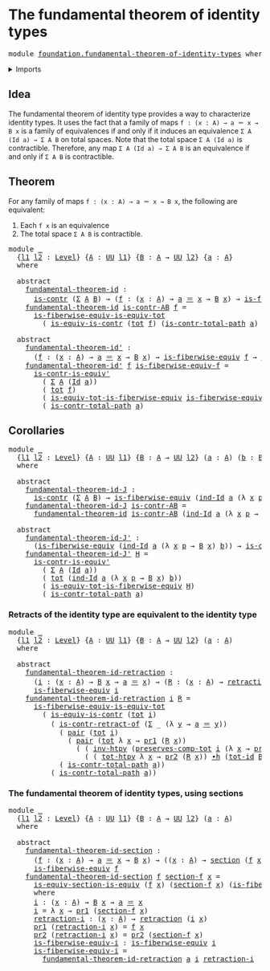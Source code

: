# The fundamental theorem of identity types

<pre class="Agda"><a id="54" class="Keyword">module</a> <a id="61" href="foundation.fundamental-theorem-of-identity-types.html" class="Module">foundation.fundamental-theorem-of-identity-types</a> <a id="110" class="Keyword">where</a>
</pre>
<details><summary>Imports</summary>

<pre class="Agda"><a id="166" class="Keyword">open</a> <a id="171" class="Keyword">import</a> <a id="178" href="foundation.dependent-pair-types.html" class="Module">foundation.dependent-pair-types</a>
<a id="210" class="Keyword">open</a> <a id="215" class="Keyword">import</a> <a id="222" href="foundation.universe-levels.html" class="Module">foundation.universe-levels</a>

<a id="250" class="Keyword">open</a> <a id="255" class="Keyword">import</a> <a id="262" href="foundation-core.contractible-types.html" class="Module">foundation-core.contractible-types</a>
<a id="297" class="Keyword">open</a> <a id="302" class="Keyword">import</a> <a id="309" href="foundation-core.equivalences.html" class="Module">foundation-core.equivalences</a>
<a id="338" class="Keyword">open</a> <a id="343" class="Keyword">import</a> <a id="350" href="foundation-core.functoriality-dependent-pair-types.html" class="Module">foundation-core.functoriality-dependent-pair-types</a>
<a id="401" class="Keyword">open</a> <a id="406" class="Keyword">import</a> <a id="413" href="foundation-core.homotopies.html" class="Module">foundation-core.homotopies</a>
<a id="440" class="Keyword">open</a> <a id="445" class="Keyword">import</a> <a id="452" href="foundation-core.identity-types.html" class="Module">foundation-core.identity-types</a>
<a id="483" class="Keyword">open</a> <a id="488" class="Keyword">import</a> <a id="495" href="foundation-core.retractions.html" class="Module">foundation-core.retractions</a>
<a id="523" class="Keyword">open</a> <a id="528" class="Keyword">import</a> <a id="535" href="foundation-core.sections.html" class="Module">foundation-core.sections</a>
</pre>
</details>

## Idea

The fundamental theorem of identity type provides a way to characterize identity
types. It uses the fact that a family of maps `f : (x : A) → a ＝ x → B x` is a
family of equivalences if and only if it induces an equivalence
`Σ A (Id a) → Σ A B` on total spaces. Note that the total space `Σ A (Id a)` is
contractible. Therefore, any map `Σ A (Id a) → Σ A B` is an equivalence if and
only if `Σ A B` is contractible.

## Theorem

For any family of maps `f : (x : A) → a ＝ x → B x`, the following are
equivalent:

1. Each `f x` is an equivalence
2. The total space `Σ A B` is contractible.

<pre class="Agda"><a id="1183" class="Keyword">module</a> <a id="1190" href="foundation.fundamental-theorem-of-identity-types.html#1190" class="Module">_</a>
  <a id="1194" class="Symbol">{</a><a id="1195" href="foundation.fundamental-theorem-of-identity-types.html#1195" class="Bound">l1</a> <a id="1198" href="foundation.fundamental-theorem-of-identity-types.html#1198" class="Bound">l2</a> <a id="1201" class="Symbol">:</a> <a id="1203" href="Agda.Primitive.html#591" class="Postulate">Level</a><a id="1208" class="Symbol">}</a> <a id="1210" class="Symbol">{</a><a id="1211" href="foundation.fundamental-theorem-of-identity-types.html#1211" class="Bound">A</a> <a id="1213" class="Symbol">:</a> <a id="1215" href="Agda.Primitive.html#320" class="Primitive">UU</a> <a id="1218" href="foundation.fundamental-theorem-of-identity-types.html#1195" class="Bound">l1</a><a id="1220" class="Symbol">}</a> <a id="1222" class="Symbol">{</a><a id="1223" href="foundation.fundamental-theorem-of-identity-types.html#1223" class="Bound">B</a> <a id="1225" class="Symbol">:</a> <a id="1227" href="foundation.fundamental-theorem-of-identity-types.html#1211" class="Bound">A</a> <a id="1229" class="Symbol">→</a> <a id="1231" href="Agda.Primitive.html#320" class="Primitive">UU</a> <a id="1234" href="foundation.fundamental-theorem-of-identity-types.html#1198" class="Bound">l2</a><a id="1236" class="Symbol">}</a> <a id="1238" class="Symbol">{</a><a id="1239" href="foundation.fundamental-theorem-of-identity-types.html#1239" class="Bound">a</a> <a id="1241" class="Symbol">:</a> <a id="1243" href="foundation.fundamental-theorem-of-identity-types.html#1211" class="Bound">A</a><a id="1244" class="Symbol">}</a>
  <a id="1248" class="Keyword">where</a>

  <a id="1257" class="Keyword">abstract</a>
    <a id="1270" href="foundation.fundamental-theorem-of-identity-types.html#1270" class="Function">fundamental-theorem-id</a> <a id="1293" class="Symbol">:</a>
      <a id="1301" href="foundation-core.contractible-types.html#780" class="Function">is-contr</a> <a id="1310" class="Symbol">(</a><a id="1311" href="foundation.dependent-pair-types.html#505" class="Record">Σ</a> <a id="1313" href="foundation.fundamental-theorem-of-identity-types.html#1211" class="Bound">A</a> <a id="1315" href="foundation.fundamental-theorem-of-identity-types.html#1223" class="Bound">B</a><a id="1316" class="Symbol">)</a> <a id="1318" class="Symbol">→</a> <a id="1320" class="Symbol">(</a><a id="1321" href="foundation.fundamental-theorem-of-identity-types.html#1321" class="Bound">f</a> <a id="1323" class="Symbol">:</a> <a id="1325" class="Symbol">(</a><a id="1326" href="foundation.fundamental-theorem-of-identity-types.html#1326" class="Bound">x</a> <a id="1328" class="Symbol">:</a> <a id="1330" href="foundation.fundamental-theorem-of-identity-types.html#1211" class="Bound">A</a><a id="1331" class="Symbol">)</a> <a id="1333" class="Symbol">→</a> <a id="1335" href="foundation.fundamental-theorem-of-identity-types.html#1239" class="Bound">a</a> <a id="1337" href="foundation-core.identity-types.html#5608" class="Function Operator">＝</a> <a id="1339" href="foundation.fundamental-theorem-of-identity-types.html#1326" class="Bound">x</a> <a id="1341" class="Symbol">→</a> <a id="1343" href="foundation.fundamental-theorem-of-identity-types.html#1223" class="Bound">B</a> <a id="1345" href="foundation.fundamental-theorem-of-identity-types.html#1326" class="Bound">x</a><a id="1346" class="Symbol">)</a> <a id="1348" class="Symbol">→</a> <a id="1350" href="foundation-core.equivalences.html#3101" class="Function">is-fiberwise-equiv</a> <a id="1369" href="foundation.fundamental-theorem-of-identity-types.html#1321" class="Bound">f</a>
    <a id="1375" href="foundation.fundamental-theorem-of-identity-types.html#1270" class="Function">fundamental-theorem-id</a> <a id="1398" href="foundation.fundamental-theorem-of-identity-types.html#1398" class="Bound">is-contr-AB</a> <a id="1410" href="foundation.fundamental-theorem-of-identity-types.html#1410" class="Bound">f</a> <a id="1412" class="Symbol">=</a>
      <a id="1420" href="foundation-core.functoriality-dependent-pair-types.html#6252" class="Function">is-fiberwise-equiv-is-equiv-tot</a>
        <a id="1460" class="Symbol">(</a> <a id="1462" href="foundation-core.contractible-types.html#3839" class="Function">is-equiv-is-contr</a> <a id="1480" class="Symbol">(</a><a id="1481" href="foundation-core.functoriality-dependent-pair-types.html#1403" class="Function">tot</a> <a id="1485" href="foundation.fundamental-theorem-of-identity-types.html#1410" class="Bound">f</a><a id="1486" class="Symbol">)</a> <a id="1488" class="Symbol">(</a><a id="1489" href="foundation-core.contractible-types.html#1816" class="Function">is-contr-total-path</a> <a id="1509" href="foundation.fundamental-theorem-of-identity-types.html#1239" class="Bound">a</a><a id="1510" class="Symbol">)</a> <a id="1512" href="foundation.fundamental-theorem-of-identity-types.html#1398" class="Bound">is-contr-AB</a><a id="1523" class="Symbol">)</a>

  <a id="1528" class="Keyword">abstract</a>
    <a id="1541" href="foundation.fundamental-theorem-of-identity-types.html#1541" class="Function">fundamental-theorem-id&#39;</a> <a id="1565" class="Symbol">:</a>
      <a id="1573" class="Symbol">(</a><a id="1574" href="foundation.fundamental-theorem-of-identity-types.html#1574" class="Bound">f</a> <a id="1576" class="Symbol">:</a> <a id="1578" class="Symbol">(</a><a id="1579" href="foundation.fundamental-theorem-of-identity-types.html#1579" class="Bound">x</a> <a id="1581" class="Symbol">:</a> <a id="1583" href="foundation.fundamental-theorem-of-identity-types.html#1211" class="Bound">A</a><a id="1584" class="Symbol">)</a> <a id="1586" class="Symbol">→</a> <a id="1588" href="foundation.fundamental-theorem-of-identity-types.html#1239" class="Bound">a</a> <a id="1590" href="foundation-core.identity-types.html#5608" class="Function Operator">＝</a> <a id="1592" href="foundation.fundamental-theorem-of-identity-types.html#1579" class="Bound">x</a> <a id="1594" class="Symbol">→</a> <a id="1596" href="foundation.fundamental-theorem-of-identity-types.html#1223" class="Bound">B</a> <a id="1598" href="foundation.fundamental-theorem-of-identity-types.html#1579" class="Bound">x</a><a id="1599" class="Symbol">)</a> <a id="1601" class="Symbol">→</a> <a id="1603" href="foundation-core.equivalences.html#3101" class="Function">is-fiberwise-equiv</a> <a id="1622" href="foundation.fundamental-theorem-of-identity-types.html#1574" class="Bound">f</a> <a id="1624" class="Symbol">→</a> <a id="1626" href="foundation-core.contractible-types.html#780" class="Function">is-contr</a> <a id="1635" class="Symbol">(</a><a id="1636" href="foundation.dependent-pair-types.html#505" class="Record">Σ</a> <a id="1638" href="foundation.fundamental-theorem-of-identity-types.html#1211" class="Bound">A</a> <a id="1640" href="foundation.fundamental-theorem-of-identity-types.html#1223" class="Bound">B</a><a id="1641" class="Symbol">)</a>
    <a id="1647" href="foundation.fundamental-theorem-of-identity-types.html#1541" class="Function">fundamental-theorem-id&#39;</a> <a id="1671" href="foundation.fundamental-theorem-of-identity-types.html#1671" class="Bound">f</a> <a id="1673" href="foundation.fundamental-theorem-of-identity-types.html#1673" class="Bound">is-fiberwise-equiv-f</a> <a id="1694" class="Symbol">=</a>
      <a id="1702" href="foundation-core.contractible-types.html#3327" class="Function">is-contr-is-equiv&#39;</a>
        <a id="1729" class="Symbol">(</a> <a id="1731" href="foundation.dependent-pair-types.html#505" class="Record">Σ</a> <a id="1733" href="foundation.fundamental-theorem-of-identity-types.html#1211" class="Bound">A</a> <a id="1735" class="Symbol">(</a><a id="1736" href="foundation-core.identity-types.html#5559" class="Datatype">Id</a> <a id="1739" href="foundation.fundamental-theorem-of-identity-types.html#1239" class="Bound">a</a><a id="1740" class="Symbol">))</a>
        <a id="1751" class="Symbol">(</a> <a id="1753" href="foundation-core.functoriality-dependent-pair-types.html#1403" class="Function">tot</a> <a id="1757" href="foundation.fundamental-theorem-of-identity-types.html#1671" class="Bound">f</a><a id="1758" class="Symbol">)</a>
        <a id="1768" class="Symbol">(</a> <a id="1770" href="foundation-core.functoriality-dependent-pair-types.html#5866" class="Function">is-equiv-tot-is-fiberwise-equiv</a> <a id="1802" href="foundation.fundamental-theorem-of-identity-types.html#1673" class="Bound">is-fiberwise-equiv-f</a><a id="1822" class="Symbol">)</a>
        <a id="1832" class="Symbol">(</a> <a id="1834" href="foundation-core.contractible-types.html#1816" class="Function">is-contr-total-path</a> <a id="1854" href="foundation.fundamental-theorem-of-identity-types.html#1239" class="Bound">a</a><a id="1855" class="Symbol">)</a>
</pre>
## Corollaries

<pre class="Agda"><a id="1886" class="Keyword">module</a> <a id="1893" href="foundation.fundamental-theorem-of-identity-types.html#1893" class="Module">_</a>
  <a id="1897" class="Symbol">{</a><a id="1898" href="foundation.fundamental-theorem-of-identity-types.html#1898" class="Bound">l1</a> <a id="1901" href="foundation.fundamental-theorem-of-identity-types.html#1901" class="Bound">l2</a> <a id="1904" class="Symbol">:</a> <a id="1906" href="Agda.Primitive.html#591" class="Postulate">Level</a><a id="1911" class="Symbol">}</a> <a id="1913" class="Symbol">{</a><a id="1914" href="foundation.fundamental-theorem-of-identity-types.html#1914" class="Bound">A</a> <a id="1916" class="Symbol">:</a> <a id="1918" href="Agda.Primitive.html#320" class="Primitive">UU</a> <a id="1921" href="foundation.fundamental-theorem-of-identity-types.html#1898" class="Bound">l1</a><a id="1923" class="Symbol">}</a> <a id="1925" class="Symbol">{</a><a id="1926" href="foundation.fundamental-theorem-of-identity-types.html#1926" class="Bound">B</a> <a id="1928" class="Symbol">:</a> <a id="1930" href="foundation.fundamental-theorem-of-identity-types.html#1914" class="Bound">A</a> <a id="1932" class="Symbol">→</a> <a id="1934" href="Agda.Primitive.html#320" class="Primitive">UU</a> <a id="1937" href="foundation.fundamental-theorem-of-identity-types.html#1901" class="Bound">l2</a><a id="1939" class="Symbol">}</a> <a id="1941" class="Symbol">(</a><a id="1942" href="foundation.fundamental-theorem-of-identity-types.html#1942" class="Bound">a</a> <a id="1944" class="Symbol">:</a> <a id="1946" href="foundation.fundamental-theorem-of-identity-types.html#1914" class="Bound">A</a><a id="1947" class="Symbol">)</a> <a id="1949" class="Symbol">(</a><a id="1950" href="foundation.fundamental-theorem-of-identity-types.html#1950" class="Bound">b</a> <a id="1952" class="Symbol">:</a> <a id="1954" href="foundation.fundamental-theorem-of-identity-types.html#1926" class="Bound">B</a> <a id="1956" href="foundation.fundamental-theorem-of-identity-types.html#1942" class="Bound">a</a><a id="1957" class="Symbol">)</a>
  <a id="1961" class="Keyword">where</a>

  <a id="1970" class="Keyword">abstract</a>
    <a id="1983" href="foundation.fundamental-theorem-of-identity-types.html#1983" class="Function">fundamental-theorem-id-J</a> <a id="2008" class="Symbol">:</a>
      <a id="2016" href="foundation-core.contractible-types.html#780" class="Function">is-contr</a> <a id="2025" class="Symbol">(</a><a id="2026" href="foundation.dependent-pair-types.html#505" class="Record">Σ</a> <a id="2028" href="foundation.fundamental-theorem-of-identity-types.html#1914" class="Bound">A</a> <a id="2030" href="foundation.fundamental-theorem-of-identity-types.html#1926" class="Bound">B</a><a id="2031" class="Symbol">)</a> <a id="2033" class="Symbol">→</a> <a id="2035" href="foundation-core.equivalences.html#3101" class="Function">is-fiberwise-equiv</a> <a id="2054" class="Symbol">(</a><a id="2055" href="foundation-core.identity-types.html#6216" class="Function">ind-Id</a> <a id="2062" href="foundation.fundamental-theorem-of-identity-types.html#1942" class="Bound">a</a> <a id="2064" class="Symbol">(λ</a> <a id="2067" href="foundation.fundamental-theorem-of-identity-types.html#2067" class="Bound">x</a> <a id="2069" href="foundation.fundamental-theorem-of-identity-types.html#2069" class="Bound">p</a> <a id="2071" class="Symbol">→</a> <a id="2073" href="foundation.fundamental-theorem-of-identity-types.html#1926" class="Bound">B</a> <a id="2075" href="foundation.fundamental-theorem-of-identity-types.html#2067" class="Bound">x</a><a id="2076" class="Symbol">)</a> <a id="2078" href="foundation.fundamental-theorem-of-identity-types.html#1950" class="Bound">b</a><a id="2079" class="Symbol">)</a>
    <a id="2085" href="foundation.fundamental-theorem-of-identity-types.html#1983" class="Function">fundamental-theorem-id-J</a> <a id="2110" href="foundation.fundamental-theorem-of-identity-types.html#2110" class="Bound">is-contr-AB</a> <a id="2122" class="Symbol">=</a>
      <a id="2130" href="foundation.fundamental-theorem-of-identity-types.html#1270" class="Function">fundamental-theorem-id</a> <a id="2153" href="foundation.fundamental-theorem-of-identity-types.html#2110" class="Bound">is-contr-AB</a> <a id="2165" class="Symbol">(</a><a id="2166" href="foundation-core.identity-types.html#6216" class="Function">ind-Id</a> <a id="2173" href="foundation.fundamental-theorem-of-identity-types.html#1942" class="Bound">a</a> <a id="2175" class="Symbol">(λ</a> <a id="2178" href="foundation.fundamental-theorem-of-identity-types.html#2178" class="Bound">x</a> <a id="2180" href="foundation.fundamental-theorem-of-identity-types.html#2180" class="Bound">p</a> <a id="2182" class="Symbol">→</a> <a id="2184" href="foundation.fundamental-theorem-of-identity-types.html#1926" class="Bound">B</a> <a id="2186" href="foundation.fundamental-theorem-of-identity-types.html#2178" class="Bound">x</a><a id="2187" class="Symbol">)</a> <a id="2189" href="foundation.fundamental-theorem-of-identity-types.html#1950" class="Bound">b</a><a id="2190" class="Symbol">)</a>

  <a id="2195" class="Keyword">abstract</a>
    <a id="2208" href="foundation.fundamental-theorem-of-identity-types.html#2208" class="Function">fundamental-theorem-id-J&#39;</a> <a id="2234" class="Symbol">:</a>
      <a id="2242" class="Symbol">(</a><a id="2243" href="foundation-core.equivalences.html#3101" class="Function">is-fiberwise-equiv</a> <a id="2262" class="Symbol">(</a><a id="2263" href="foundation-core.identity-types.html#6216" class="Function">ind-Id</a> <a id="2270" href="foundation.fundamental-theorem-of-identity-types.html#1942" class="Bound">a</a> <a id="2272" class="Symbol">(λ</a> <a id="2275" href="foundation.fundamental-theorem-of-identity-types.html#2275" class="Bound">x</a> <a id="2277" href="foundation.fundamental-theorem-of-identity-types.html#2277" class="Bound">p</a> <a id="2279" class="Symbol">→</a> <a id="2281" href="foundation.fundamental-theorem-of-identity-types.html#1926" class="Bound">B</a> <a id="2283" href="foundation.fundamental-theorem-of-identity-types.html#2275" class="Bound">x</a><a id="2284" class="Symbol">)</a> <a id="2286" href="foundation.fundamental-theorem-of-identity-types.html#1950" class="Bound">b</a><a id="2287" class="Symbol">))</a> <a id="2290" class="Symbol">→</a> <a id="2292" href="foundation-core.contractible-types.html#780" class="Function">is-contr</a> <a id="2301" class="Symbol">(</a><a id="2302" href="foundation.dependent-pair-types.html#505" class="Record">Σ</a> <a id="2304" href="foundation.fundamental-theorem-of-identity-types.html#1914" class="Bound">A</a> <a id="2306" href="foundation.fundamental-theorem-of-identity-types.html#1926" class="Bound">B</a><a id="2307" class="Symbol">)</a>
    <a id="2313" href="foundation.fundamental-theorem-of-identity-types.html#2208" class="Function">fundamental-theorem-id-J&#39;</a> <a id="2339" href="foundation.fundamental-theorem-of-identity-types.html#2339" class="Bound">H</a> <a id="2341" class="Symbol">=</a>
      <a id="2349" href="foundation-core.contractible-types.html#3327" class="Function">is-contr-is-equiv&#39;</a>
        <a id="2376" class="Symbol">(</a> <a id="2378" href="foundation.dependent-pair-types.html#505" class="Record">Σ</a> <a id="2380" href="foundation.fundamental-theorem-of-identity-types.html#1914" class="Bound">A</a> <a id="2382" class="Symbol">(</a><a id="2383" href="foundation-core.identity-types.html#5559" class="Datatype">Id</a> <a id="2386" href="foundation.fundamental-theorem-of-identity-types.html#1942" class="Bound">a</a><a id="2387" class="Symbol">))</a>
        <a id="2398" class="Symbol">(</a> <a id="2400" href="foundation-core.functoriality-dependent-pair-types.html#1403" class="Function">tot</a> <a id="2404" class="Symbol">(</a><a id="2405" href="foundation-core.identity-types.html#6216" class="Function">ind-Id</a> <a id="2412" href="foundation.fundamental-theorem-of-identity-types.html#1942" class="Bound">a</a> <a id="2414" class="Symbol">(λ</a> <a id="2417" href="foundation.fundamental-theorem-of-identity-types.html#2417" class="Bound">x</a> <a id="2419" href="foundation.fundamental-theorem-of-identity-types.html#2419" class="Bound">p</a> <a id="2421" class="Symbol">→</a> <a id="2423" href="foundation.fundamental-theorem-of-identity-types.html#1926" class="Bound">B</a> <a id="2425" href="foundation.fundamental-theorem-of-identity-types.html#2417" class="Bound">x</a><a id="2426" class="Symbol">)</a> <a id="2428" href="foundation.fundamental-theorem-of-identity-types.html#1950" class="Bound">b</a><a id="2429" class="Symbol">))</a>
        <a id="2440" class="Symbol">(</a> <a id="2442" href="foundation-core.functoriality-dependent-pair-types.html#5866" class="Function">is-equiv-tot-is-fiberwise-equiv</a> <a id="2474" href="foundation.fundamental-theorem-of-identity-types.html#2339" class="Bound">H</a><a id="2475" class="Symbol">)</a>
        <a id="2485" class="Symbol">(</a> <a id="2487" href="foundation-core.contractible-types.html#1816" class="Function">is-contr-total-path</a> <a id="2507" href="foundation.fundamental-theorem-of-identity-types.html#1942" class="Bound">a</a><a id="2508" class="Symbol">)</a>
</pre>
### Retracts of the identity type are equivalent to the identity type

<pre class="Agda"><a id="2594" class="Keyword">module</a> <a id="2601" href="foundation.fundamental-theorem-of-identity-types.html#2601" class="Module">_</a>
  <a id="2605" class="Symbol">{</a><a id="2606" href="foundation.fundamental-theorem-of-identity-types.html#2606" class="Bound">l1</a> <a id="2609" href="foundation.fundamental-theorem-of-identity-types.html#2609" class="Bound">l2</a> <a id="2612" class="Symbol">:</a> <a id="2614" href="Agda.Primitive.html#591" class="Postulate">Level</a><a id="2619" class="Symbol">}</a> <a id="2621" class="Symbol">{</a><a id="2622" href="foundation.fundamental-theorem-of-identity-types.html#2622" class="Bound">A</a> <a id="2624" class="Symbol">:</a> <a id="2626" href="Agda.Primitive.html#320" class="Primitive">UU</a> <a id="2629" href="foundation.fundamental-theorem-of-identity-types.html#2606" class="Bound">l1</a><a id="2631" class="Symbol">}</a> <a id="2633" class="Symbol">{</a><a id="2634" href="foundation.fundamental-theorem-of-identity-types.html#2634" class="Bound">B</a> <a id="2636" class="Symbol">:</a> <a id="2638" href="foundation.fundamental-theorem-of-identity-types.html#2622" class="Bound">A</a> <a id="2640" class="Symbol">→</a> <a id="2642" href="Agda.Primitive.html#320" class="Primitive">UU</a> <a id="2645" href="foundation.fundamental-theorem-of-identity-types.html#2609" class="Bound">l2</a><a id="2647" class="Symbol">}</a> <a id="2649" class="Symbol">(</a><a id="2650" href="foundation.fundamental-theorem-of-identity-types.html#2650" class="Bound">a</a> <a id="2652" class="Symbol">:</a> <a id="2654" href="foundation.fundamental-theorem-of-identity-types.html#2622" class="Bound">A</a><a id="2655" class="Symbol">)</a>
  <a id="2659" class="Keyword">where</a>

  <a id="2668" class="Keyword">abstract</a>
    <a id="2681" href="foundation.fundamental-theorem-of-identity-types.html#2681" class="Function">fundamental-theorem-id-retraction</a> <a id="2715" class="Symbol">:</a>
      <a id="2723" class="Symbol">(</a><a id="2724" href="foundation.fundamental-theorem-of-identity-types.html#2724" class="Bound">i</a> <a id="2726" class="Symbol">:</a> <a id="2728" class="Symbol">(</a><a id="2729" href="foundation.fundamental-theorem-of-identity-types.html#2729" class="Bound">x</a> <a id="2731" class="Symbol">:</a> <a id="2733" href="foundation.fundamental-theorem-of-identity-types.html#2622" class="Bound">A</a><a id="2734" class="Symbol">)</a> <a id="2736" class="Symbol">→</a> <a id="2738" href="foundation.fundamental-theorem-of-identity-types.html#2634" class="Bound">B</a> <a id="2740" href="foundation.fundamental-theorem-of-identity-types.html#2729" class="Bound">x</a> <a id="2742" class="Symbol">→</a> <a id="2744" href="foundation.fundamental-theorem-of-identity-types.html#2650" class="Bound">a</a> <a id="2746" href="foundation-core.identity-types.html#5608" class="Function Operator">＝</a> <a id="2748" href="foundation.fundamental-theorem-of-identity-types.html#2729" class="Bound">x</a><a id="2749" class="Symbol">)</a> <a id="2751" class="Symbol">→</a> <a id="2753" class="Symbol">(</a><a id="2754" href="foundation.fundamental-theorem-of-identity-types.html#2754" class="Bound">R</a> <a id="2756" class="Symbol">:</a> <a id="2758" class="Symbol">(</a><a id="2759" href="foundation.fundamental-theorem-of-identity-types.html#2759" class="Bound">x</a> <a id="2761" class="Symbol">:</a> <a id="2763" href="foundation.fundamental-theorem-of-identity-types.html#2622" class="Bound">A</a><a id="2764" class="Symbol">)</a> <a id="2766" class="Symbol">→</a> <a id="2768" href="foundation-core.retractions.html#738" class="Function">retraction</a> <a id="2779" class="Symbol">(</a><a id="2780" href="foundation.fundamental-theorem-of-identity-types.html#2724" class="Bound">i</a> <a id="2782" href="foundation.fundamental-theorem-of-identity-types.html#2759" class="Bound">x</a><a id="2783" class="Symbol">))</a> <a id="2786" class="Symbol">→</a>
      <a id="2794" href="foundation-core.equivalences.html#3101" class="Function">is-fiberwise-equiv</a> <a id="2813" href="foundation.fundamental-theorem-of-identity-types.html#2724" class="Bound">i</a>
    <a id="2819" href="foundation.fundamental-theorem-of-identity-types.html#2681" class="Function">fundamental-theorem-id-retraction</a> <a id="2853" href="foundation.fundamental-theorem-of-identity-types.html#2853" class="Bound">i</a> <a id="2855" href="foundation.fundamental-theorem-of-identity-types.html#2855" class="Bound">R</a> <a id="2857" class="Symbol">=</a>
      <a id="2865" href="foundation-core.functoriality-dependent-pair-types.html#6252" class="Function">is-fiberwise-equiv-is-equiv-tot</a>
        <a id="2905" class="Symbol">(</a> <a id="2907" href="foundation-core.contractible-types.html#3839" class="Function">is-equiv-is-contr</a> <a id="2925" class="Symbol">(</a><a id="2926" href="foundation-core.functoriality-dependent-pair-types.html#1403" class="Function">tot</a> <a id="2930" href="foundation.fundamental-theorem-of-identity-types.html#2853" class="Bound">i</a><a id="2931" class="Symbol">)</a>
          <a id="2943" class="Symbol">(</a> <a id="2945" href="foundation-core.contractible-types.html#2396" class="Function">is-contr-retract-of</a> <a id="2965" class="Symbol">(</a><a id="2966" href="foundation.dependent-pair-types.html#505" class="Record">Σ</a> <a id="2968" class="Symbol">_</a> <a id="2970" class="Symbol">(λ</a> <a id="2973" href="foundation.fundamental-theorem-of-identity-types.html#2973" class="Bound">y</a> <a id="2975" class="Symbol">→</a> <a id="2977" href="foundation.fundamental-theorem-of-identity-types.html#2650" class="Bound">a</a> <a id="2979" href="foundation-core.identity-types.html#5608" class="Function Operator">＝</a> <a id="2981" href="foundation.fundamental-theorem-of-identity-types.html#2973" class="Bound">y</a><a id="2982" class="Symbol">))</a>
            <a id="2997" class="Symbol">(</a> <a id="2999" href="foundation.dependent-pair-types.html#586" class="InductiveConstructor">pair</a> <a id="3004" class="Symbol">(</a><a id="3005" href="foundation-core.functoriality-dependent-pair-types.html#1403" class="Function">tot</a> <a id="3009" href="foundation.fundamental-theorem-of-identity-types.html#2853" class="Bound">i</a><a id="3010" class="Symbol">)</a>
              <a id="3026" class="Symbol">(</a> <a id="3028" href="foundation.dependent-pair-types.html#586" class="InductiveConstructor">pair</a> <a id="3033" class="Symbol">(</a><a id="3034" href="foundation-core.functoriality-dependent-pair-types.html#1403" class="Function">tot</a> <a id="3038" class="Symbol">λ</a> <a id="3040" href="foundation.fundamental-theorem-of-identity-types.html#3040" class="Bound">x</a> <a id="3042" class="Symbol">→</a> <a id="3044" href="foundation.dependent-pair-types.html#603" class="Field">pr1</a> <a id="3048" class="Symbol">(</a><a id="3049" href="foundation.fundamental-theorem-of-identity-types.html#2855" class="Bound">R</a> <a id="3051" href="foundation.fundamental-theorem-of-identity-types.html#3040" class="Bound">x</a><a id="3052" class="Symbol">))</a>
                <a id="3071" class="Symbol">(</a> <a id="3073" class="Symbol">(</a> <a id="3075" href="foundation-core.homotopies.html#2630" class="Function">inv-htpy</a> <a id="3084" class="Symbol">(</a><a id="3085" href="foundation-core.functoriality-dependent-pair-types.html#3164" class="Function">preserves-comp-tot</a> <a id="3104" href="foundation.fundamental-theorem-of-identity-types.html#2853" class="Bound">i</a> <a id="3106" class="Symbol">(λ</a> <a id="3109" href="foundation.fundamental-theorem-of-identity-types.html#3109" class="Bound">x</a> <a id="3111" class="Symbol">→</a> <a id="3113" href="foundation.dependent-pair-types.html#603" class="Field">pr1</a> <a id="3117" class="Symbol">(</a><a id="3118" href="foundation.fundamental-theorem-of-identity-types.html#2855" class="Bound">R</a> <a id="3120" href="foundation.fundamental-theorem-of-identity-types.html#3109" class="Bound">x</a><a id="3121" class="Symbol">))))</a> <a id="3126" href="foundation-core.homotopies.html#2815" class="Function Operator">∙h</a>
                  <a id="3147" class="Symbol">(</a> <a id="3149" class="Symbol">(</a> <a id="3151" href="foundation-core.functoriality-dependent-pair-types.html#2740" class="Function">tot-htpy</a> <a id="3160" class="Symbol">λ</a> <a id="3162" href="foundation.fundamental-theorem-of-identity-types.html#3162" class="Bound">x</a> <a id="3164" class="Symbol">→</a> <a id="3166" href="foundation.dependent-pair-types.html#615" class="Field">pr2</a> <a id="3170" class="Symbol">(</a><a id="3171" href="foundation.fundamental-theorem-of-identity-types.html#2855" class="Bound">R</a> <a id="3173" href="foundation.fundamental-theorem-of-identity-types.html#3162" class="Bound">x</a><a id="3174" class="Symbol">))</a> <a id="3177" href="foundation-core.homotopies.html#2815" class="Function Operator">∙h</a> <a id="3180" class="Symbol">(</a><a id="3181" href="foundation-core.functoriality-dependent-pair-types.html#2993" class="Function">tot-id</a> <a id="3188" href="foundation.fundamental-theorem-of-identity-types.html#2634" class="Bound">B</a><a id="3189" class="Symbol">)))))</a>
            <a id="3207" class="Symbol">(</a> <a id="3209" href="foundation-core.contractible-types.html#1816" class="Function">is-contr-total-path</a> <a id="3229" href="foundation.fundamental-theorem-of-identity-types.html#2650" class="Bound">a</a><a id="3230" class="Symbol">))</a>
          <a id="3243" class="Symbol">(</a> <a id="3245" href="foundation-core.contractible-types.html#1816" class="Function">is-contr-total-path</a> <a id="3265" href="foundation.fundamental-theorem-of-identity-types.html#2650" class="Bound">a</a><a id="3266" class="Symbol">))</a>
</pre>
### The fundamental theorem of identity types, using sections

<pre class="Agda"><a id="3345" class="Keyword">module</a> <a id="3352" href="foundation.fundamental-theorem-of-identity-types.html#3352" class="Module">_</a>
  <a id="3356" class="Symbol">{</a><a id="3357" href="foundation.fundamental-theorem-of-identity-types.html#3357" class="Bound">l1</a> <a id="3360" href="foundation.fundamental-theorem-of-identity-types.html#3360" class="Bound">l2</a> <a id="3363" class="Symbol">:</a> <a id="3365" href="Agda.Primitive.html#591" class="Postulate">Level</a><a id="3370" class="Symbol">}</a> <a id="3372" class="Symbol">{</a><a id="3373" href="foundation.fundamental-theorem-of-identity-types.html#3373" class="Bound">A</a> <a id="3375" class="Symbol">:</a> <a id="3377" href="Agda.Primitive.html#320" class="Primitive">UU</a> <a id="3380" href="foundation.fundamental-theorem-of-identity-types.html#3357" class="Bound">l1</a><a id="3382" class="Symbol">}</a> <a id="3384" class="Symbol">{</a><a id="3385" href="foundation.fundamental-theorem-of-identity-types.html#3385" class="Bound">B</a> <a id="3387" class="Symbol">:</a> <a id="3389" href="foundation.fundamental-theorem-of-identity-types.html#3373" class="Bound">A</a> <a id="3391" class="Symbol">→</a> <a id="3393" href="Agda.Primitive.html#320" class="Primitive">UU</a> <a id="3396" href="foundation.fundamental-theorem-of-identity-types.html#3360" class="Bound">l2</a><a id="3398" class="Symbol">}</a> <a id="3400" class="Symbol">(</a><a id="3401" href="foundation.fundamental-theorem-of-identity-types.html#3401" class="Bound">a</a> <a id="3403" class="Symbol">:</a> <a id="3405" href="foundation.fundamental-theorem-of-identity-types.html#3373" class="Bound">A</a><a id="3406" class="Symbol">)</a>
  <a id="3410" class="Keyword">where</a>

  <a id="3419" class="Keyword">abstract</a>
    <a id="3432" href="foundation.fundamental-theorem-of-identity-types.html#3432" class="Function">fundamental-theorem-id-section</a> <a id="3463" class="Symbol">:</a>
      <a id="3471" class="Symbol">(</a><a id="3472" href="foundation.fundamental-theorem-of-identity-types.html#3472" class="Bound">f</a> <a id="3474" class="Symbol">:</a> <a id="3476" class="Symbol">(</a><a id="3477" href="foundation.fundamental-theorem-of-identity-types.html#3477" class="Bound">x</a> <a id="3479" class="Symbol">:</a> <a id="3481" href="foundation.fundamental-theorem-of-identity-types.html#3373" class="Bound">A</a><a id="3482" class="Symbol">)</a> <a id="3484" class="Symbol">→</a> <a id="3486" href="foundation.fundamental-theorem-of-identity-types.html#3401" class="Bound">a</a> <a id="3488" href="foundation-core.identity-types.html#5608" class="Function Operator">＝</a> <a id="3490" href="foundation.fundamental-theorem-of-identity-types.html#3477" class="Bound">x</a> <a id="3492" class="Symbol">→</a> <a id="3494" href="foundation.fundamental-theorem-of-identity-types.html#3385" class="Bound">B</a> <a id="3496" href="foundation.fundamental-theorem-of-identity-types.html#3477" class="Bound">x</a><a id="3497" class="Symbol">)</a> <a id="3499" class="Symbol">→</a> <a id="3501" class="Symbol">((</a><a id="3503" href="foundation.fundamental-theorem-of-identity-types.html#3503" class="Bound">x</a> <a id="3505" class="Symbol">:</a> <a id="3507" href="foundation.fundamental-theorem-of-identity-types.html#3373" class="Bound">A</a><a id="3508" class="Symbol">)</a> <a id="3510" class="Symbol">→</a> <a id="3512" href="foundation-core.sections.html#644" class="Function">section</a> <a id="3520" class="Symbol">(</a><a id="3521" href="foundation.fundamental-theorem-of-identity-types.html#3472" class="Bound">f</a> <a id="3523" href="foundation.fundamental-theorem-of-identity-types.html#3503" class="Bound">x</a><a id="3524" class="Symbol">))</a> <a id="3527" class="Symbol">→</a>
      <a id="3535" href="foundation-core.equivalences.html#3101" class="Function">is-fiberwise-equiv</a> <a id="3554" href="foundation.fundamental-theorem-of-identity-types.html#3472" class="Bound">f</a>
    <a id="3560" href="foundation.fundamental-theorem-of-identity-types.html#3432" class="Function">fundamental-theorem-id-section</a> <a id="3591" href="foundation.fundamental-theorem-of-identity-types.html#3591" class="Bound">f</a> <a id="3593" href="foundation.fundamental-theorem-of-identity-types.html#3593" class="Bound">section-f</a> <a id="3603" href="foundation.fundamental-theorem-of-identity-types.html#3603" class="Bound">x</a> <a id="3605" class="Symbol">=</a>
      <a id="3613" href="foundation-core.equivalences.html#12521" class="Function">is-equiv-section-is-equiv</a> <a id="3639" class="Symbol">(</a><a id="3640" href="foundation.fundamental-theorem-of-identity-types.html#3591" class="Bound">f</a> <a id="3642" href="foundation.fundamental-theorem-of-identity-types.html#3603" class="Bound">x</a><a id="3643" class="Symbol">)</a> <a id="3645" class="Symbol">(</a><a id="3646" href="foundation.fundamental-theorem-of-identity-types.html#3593" class="Bound">section-f</a> <a id="3656" href="foundation.fundamental-theorem-of-identity-types.html#3603" class="Bound">x</a><a id="3657" class="Symbol">)</a> <a id="3659" class="Symbol">(</a><a id="3660" href="foundation.fundamental-theorem-of-identity-types.html#3896" class="Function">is-fiberwise-equiv-i</a> <a id="3681" href="foundation.fundamental-theorem-of-identity-types.html#3603" class="Bound">x</a><a id="3682" class="Symbol">)</a>
      <a id="3690" class="Keyword">where</a>
      <a id="3702" href="foundation.fundamental-theorem-of-identity-types.html#3702" class="Function">i</a> <a id="3704" class="Symbol">:</a> <a id="3706" class="Symbol">(</a><a id="3707" href="foundation.fundamental-theorem-of-identity-types.html#3707" class="Bound">x</a> <a id="3709" class="Symbol">:</a> <a id="3711" href="foundation.fundamental-theorem-of-identity-types.html#3373" class="Bound">A</a><a id="3712" class="Symbol">)</a> <a id="3714" class="Symbol">→</a> <a id="3716" href="foundation.fundamental-theorem-of-identity-types.html#3385" class="Bound">B</a> <a id="3718" href="foundation.fundamental-theorem-of-identity-types.html#3707" class="Bound">x</a> <a id="3720" class="Symbol">→</a> <a id="3722" href="foundation.fundamental-theorem-of-identity-types.html#3401" class="Bound">a</a> <a id="3724" href="foundation-core.identity-types.html#5608" class="Function Operator">＝</a> <a id="3726" href="foundation.fundamental-theorem-of-identity-types.html#3707" class="Bound">x</a>
      <a id="3734" href="foundation.fundamental-theorem-of-identity-types.html#3702" class="Function">i</a> <a id="3736" class="Symbol">=</a> <a id="3738" class="Symbol">λ</a> <a id="3740" href="foundation.fundamental-theorem-of-identity-types.html#3740" class="Bound">x</a> <a id="3742" class="Symbol">→</a> <a id="3744" href="foundation.dependent-pair-types.html#603" class="Field">pr1</a> <a id="3748" class="Symbol">(</a><a id="3749" href="foundation.fundamental-theorem-of-identity-types.html#3593" class="Bound">section-f</a> <a id="3759" href="foundation.fundamental-theorem-of-identity-types.html#3740" class="Bound">x</a><a id="3760" class="Symbol">)</a>
      <a id="3768" href="foundation.fundamental-theorem-of-identity-types.html#3768" class="Function">retraction-i</a> <a id="3781" class="Symbol">:</a> <a id="3783" class="Symbol">(</a><a id="3784" href="foundation.fundamental-theorem-of-identity-types.html#3784" class="Bound">x</a> <a id="3786" class="Symbol">:</a> <a id="3788" href="foundation.fundamental-theorem-of-identity-types.html#3373" class="Bound">A</a><a id="3789" class="Symbol">)</a> <a id="3791" class="Symbol">→</a> <a id="3793" href="foundation-core.retractions.html#738" class="Function">retraction</a> <a id="3804" class="Symbol">(</a><a id="3805" href="foundation.fundamental-theorem-of-identity-types.html#3702" class="Function">i</a> <a id="3807" href="foundation.fundamental-theorem-of-identity-types.html#3784" class="Bound">x</a><a id="3808" class="Symbol">)</a>
      <a id="3816" href="foundation.dependent-pair-types.html#603" class="Field">pr1</a> <a id="3820" class="Symbol">(</a><a id="3821" href="foundation.fundamental-theorem-of-identity-types.html#3768" class="Function">retraction-i</a> <a id="3834" href="foundation.fundamental-theorem-of-identity-types.html#3834" class="Bound">x</a><a id="3835" class="Symbol">)</a> <a id="3837" class="Symbol">=</a> <a id="3839" href="foundation.fundamental-theorem-of-identity-types.html#3591" class="Bound">f</a> <a id="3841" href="foundation.fundamental-theorem-of-identity-types.html#3834" class="Bound">x</a>
      <a id="3849" href="foundation.dependent-pair-types.html#615" class="Field">pr2</a> <a id="3853" class="Symbol">(</a><a id="3854" href="foundation.fundamental-theorem-of-identity-types.html#3768" class="Function">retraction-i</a> <a id="3867" href="foundation.fundamental-theorem-of-identity-types.html#3867" class="Bound">x</a><a id="3868" class="Symbol">)</a> <a id="3870" class="Symbol">=</a> <a id="3872" href="foundation.dependent-pair-types.html#615" class="Field">pr2</a> <a id="3876" class="Symbol">(</a><a id="3877" href="foundation.fundamental-theorem-of-identity-types.html#3593" class="Bound">section-f</a> <a id="3887" href="foundation.fundamental-theorem-of-identity-types.html#3867" class="Bound">x</a><a id="3888" class="Symbol">)</a>
      <a id="3896" href="foundation.fundamental-theorem-of-identity-types.html#3896" class="Function">is-fiberwise-equiv-i</a> <a id="3917" class="Symbol">:</a> <a id="3919" href="foundation-core.equivalences.html#3101" class="Function">is-fiberwise-equiv</a> <a id="3938" href="foundation.fundamental-theorem-of-identity-types.html#3702" class="Function">i</a>
      <a id="3946" href="foundation.fundamental-theorem-of-identity-types.html#3896" class="Function">is-fiberwise-equiv-i</a> <a id="3967" class="Symbol">=</a>
        <a id="3977" href="foundation.fundamental-theorem-of-identity-types.html#2681" class="Function">fundamental-theorem-id-retraction</a> <a id="4011" href="foundation.fundamental-theorem-of-identity-types.html#3401" class="Bound">a</a> <a id="4013" href="foundation.fundamental-theorem-of-identity-types.html#3702" class="Function">i</a> <a id="4015" href="foundation.fundamental-theorem-of-identity-types.html#3768" class="Function">retraction-i</a>
</pre>